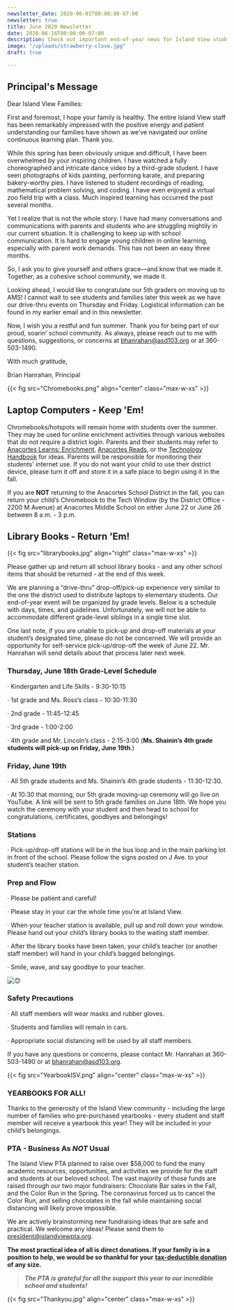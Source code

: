 ```yaml
---
newsletter_date: 2020-06-01T00:00:00-07:00
newsletter: true
title: June 2020 Newsletter
date: 2020-06-16T00:00:00-07:00
description: Check out important end-of-year news for Island View students & families!
image: "/uploads/strawberry-close.jpg"
draft: true

---
```

## Principal's Message

Dear Island View Families:

First and foremost, I hope your family is healthy. The entire Island View staff has been remarkably impressed with the positive energy and patient understanding our families have shown as we’ve navigated our online continuous learning plan. Thank you.

While this spring has been obviously unique and difficult, I have been overwhelmed by your inspiring children. I have watched a fully choreographed and intricate dance video by a third-grade student. I have seen photographs of kids painting, performing karate, and preparing bakery-worthy pies. I have listened to student recordings of reading, mathematical problem solving, and coding. I have even enjoyed a virtual zoo field trip with a class. Much inspired learning has occurred the past several months.

Yet I realize that is not the whole story. I have had many conversations and communications with parents and students who are struggling mightily in our current situation. It is challenging to keep up with school communication. It is hard to engage young children in online learning, especially with parent work demands. This has not been an easy three months.

So, I ask you to give yourself and others grace—and know that we made it. Together, as a cohesive school community, we made it.

Looking ahead, I would like to congratulate our 5th graders on moving up to AMS! I cannot wait to see students and families later this week as we have our drive-thru events on Thursday and Friday. Logistical information can be found in my earlier email and in this newsletter.

Now, I wish you a restful and fun summer. Thank you for being part of our proud, soarin’ school community. As always, please reach out to me with questions, suggestions, or concerns at [bhanrahan@asd103.org](mailto:bhanrahan@asd103.org) or at 360-503-1490.

With much gratitude,

Brian Hanrahan, Principal

{{< fig src="Chromebooks.png" align="center" class="max-w-xs" >}}

## Laptop Computers - Keep 'Em!

Chromebooks/hotspots will remain home with students over the summer. They may be used for online enrichment activities through various websites that do not require a district login. Parents and their students may refer to [Anacortes Learns: Enrichment](https://sites.google.com/asd103.org/asdreads/home), [Anacortes Reads](https://sites.google.com/asd103.org/asdreads/home), or the [Technology Handbook](https://sites.google.com/asd103.org/tech-handbook/home) for ideas. Parents will be responsible for monitoring their students' internet use. If you do not want your child to use their district device, please turn it off and store it in a safe place to begin using it in the fall.

If you are **NOT** returning to the Anacortes School District in the fall, you can return your child’s Chromebook to the Tech Window (by the District Office -  2200 M Avenue) at Anacortes Middle School on either June 22 or June 26 between 8 a.m. - 3 p.m.

## Library Books - Return 'Em!

{{< fig src="librarybooks.jpg" align="right" class="max-w-xs" >}}

Please gather up and return all school library books - and any other school items that should be returned - at the end of this week.

We are planning a “drive-thru” drop-off/pick-up experience very similar to the one the district used to distribute laptops to elementary students. Our end-of-year event will be organized by grade levels. Below is a schedule with days, times, and guidelines. Unfortunately, we will not be able to accommodate different grade-level siblings in a single time slot.

One last note, if you are unable to pick-up and drop-off materials at your student’s designated time, please do not be concerned. We will provide an opportunity for self-service pick-up/drop-off the week of June 22. Mr. Hanrahan will send details about that process later next week.

### **Thursday, June 18th Grade-Level Schedule**

· Kindergarten and Life Skills - 9:30-10:15

· 1st grade and Ms. Ross’s class - 10:30-11:30

· 2nd grade - 11:45-12:45

· 3rd grade - 1:00-2:00

· 4th grade and Mr. Lincoln’s class - 2:15-3:00 (**Ms. Shainin’s 4th grade students will pick-up on Friday, June 19th**.)

### **Friday, June 19th**

· All 5th grade students and Ms. Shainin’s 4th grade students - 11:30-12:30.

· At 10:30 that morning, our 5th grade moving-up ceremony will go live on YouTube. A link will be sent to 5th grade families on June 18th. We hope you watch the ceremony with your student and then head to school for congratulations, certificates, goodbyes and belongings!

### **Stations**

· Pick-up/drop-off stations will be in the bus loop and in the main parking lot in front of the school. Please follow the signs posted on J Ave. to your student’s teacher station.

### **Prep and Flow**

· Please be patient and careful!

· Please stay in your car the whole time you’re at Island View.

· When your teacher station is available, pull up and roll down your window. Please hand out your child’s library books to the waiting staff member.

· After the library books have been taken, your child’s teacher (or another staff member) will hand in your child’s bagged belongings.

· Smile, wave, and say goodbye to your teacher.

![😊](https://mail.google.com/mail/e/1f60a)

### **Safety Precautions**

· All staff members will wear masks and rubber gloves.

· Students and families will remain in cars.

· Appropriate social distancing will be used by all staff members.

If you have any questions or concerns, please contact Mr. Hanrahan at 360-503-1490 or at [bhanrahan@asd103.org](mailto:bhanrahan@asd103.org).

{{< fig src="YearbookISV.png" align="center" class="max-w-xs" >}}

### **YEARBOOKS FOR ALL!**

Thanks to the generosity of the Island View community - including the large number of families who pre-purchased yearbooks - every student and staff member will receive a yearbook this year! They will be included in your child’s belongings.

### **PTA - Business As _NOT_ Usual**

The Island View PTA planned to raise over $58,000 to fund the many academic resources, opportunities, and activities we provide for the staff and students at our beloved school. The vast majority of those funds are raised through our two major fundraisers: Chocolate Bar sales in the Fall, and the Color Run in the Spring. The coronavirus forced us to cancel the Color Run, and selling chocolates in the fall while maintaining social distancing will likely prove impossible.

We are actively brainstorming new fundraising ideas that are safe and practical. We welcome any ideas! Please send them to [president@islandviewpta.org](mailto:president@islandviewpta.org).

**The most practical idea of all is direct donations. If your family is in a position to help, we would be so thankful for your** [**tax-deductible donation**](https://www.islandviewpta.org/donate/) **of any size.**

> **_The PTA is grateful for all the support this year to our incredible school and students!_**

{{< fig src="Thankyou.jpg" align="center" class="max-w-xs" >}}